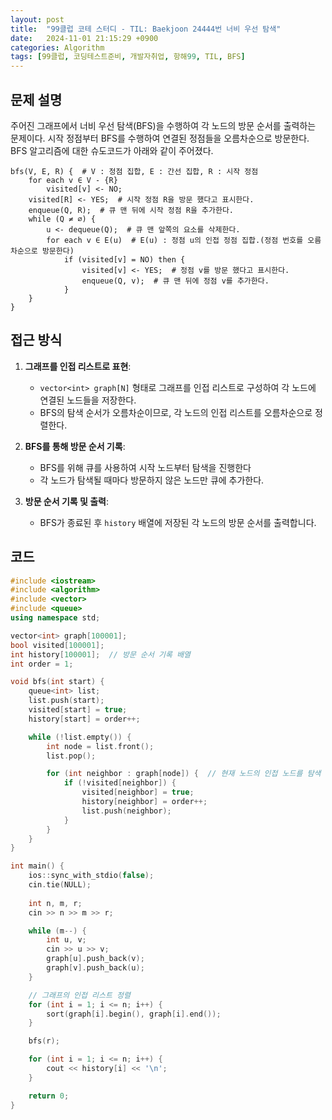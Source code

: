 ```yaml
---
layout: post
title:  "99클럽 코테 스터디 - TIL: Baekjoon 24444번 너비 우선 탐색"
date:   2024-11-01 21:15:29 +0900
categories: Algorithm
tags: [99클럽, 코딩테스트준비, 개발자취업, 항해99, TIL, BFS]
---
```


## 문제 설명

주어진 그래프에서 너비 우선 탐색(BFS)을 수행하여 각 노드의 방문 순서를 출력하는 문제이다. 시작 정점부터 BFS를 수행하여 연결된 정점들을 오름차순으로 방문한다. BFS 알고리즘에 대한 슈도코드가 아래와 같이 주어졌다.

```
bfs(V, E, R) {  # V : 정점 집합, E : 간선 집합, R : 시작 정점
    for each v ∈ V - {R}
        visited[v] <- NO;
    visited[R] <- YES;  # 시작 정점 R을 방문 했다고 표시한다.
    enqueue(Q, R);  # 큐 맨 뒤에 시작 정점 R을 추가한다.
    while (Q ≠ ∅) {
        u <- dequeue(Q);  # 큐 맨 앞쪽의 요소를 삭제한다.
        for each v ∈ E(u)  # E(u) : 정점 u의 인접 정점 집합.(정점 번호를 오름차순으로 방문한다)
            if (visited[v] = NO) then {
                visited[v] <- YES;  # 정점 v를 방문 했다고 표시한다.
                enqueue(Q, v);  # 큐 맨 뒤에 정점 v를 추가한다.
            }
    }
}
```

## 접근 방식

1. **그래프를 인접 리스트로 표현**:
   - `vector<int> graph[N]` 형태로 그래프를 인접 리스트로 구성하여 각 노드에 연결된 노드들을 저장한다.
   - BFS의 탐색 순서가 오름차순이므로, 각 노드의 인접 리스트를 오름차순으로 정렬한다.

2. **BFS를 통해 방문 순서 기록**:
   - BFS를 위해 큐를 사용하여 시작 노드부터 탐색을 진행한다
   - 각 노드가 탐색될 때마다 방문하지 않은 노드만 큐에 추가한다.

3. **방문 순서 기록 및 출력**:
   - BFS가 종료된 후 `history` 배열에 저장된 각 노드의 방문 순서를 출력합니다.

## 코드

```cpp
#include <iostream>
#include <algorithm>
#include <vector>
#include <queue>
using namespace std;

vector<int> graph[100001];
bool visited[100001];
int history[100001];  // 방문 순서 기록 배열
int order = 1;

void bfs(int start) {
    queue<int> list;
    list.push(start);
    visited[start] = true;
    history[start] = order++;

    while (!list.empty()) {
        int node = list.front();
        list.pop();

        for (int neighbor : graph[node]) {  // 현재 노드의 인접 노드를 탐색
            if (!visited[neighbor]) {
                visited[neighbor] = true;
                history[neighbor] = order++;
                list.push(neighbor);
            }
        }
    }
}

int main() {
    ios::sync_with_stdio(false);
    cin.tie(NULL);
    
    int n, m, r;
    cin >> n >> m >> r;

    while (m--) {
        int u, v;
        cin >> u >> v;
        graph[u].push_back(v);
        graph[v].push_back(u);
    }

    // 그래프의 인접 리스트 정렬
    for (int i = 1; i <= n; i++) {  
        sort(graph[i].begin(), graph[i].end());
    }

    bfs(r);

    for (int i = 1; i <= n; i++) {
        cout << history[i] << '\n';
    }

    return 0;
}
```
